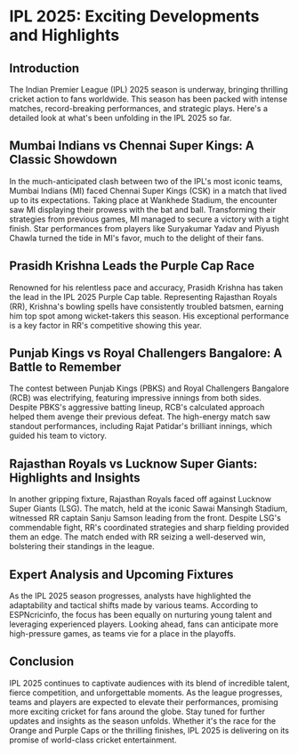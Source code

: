 # IPL 2025: Exciting Developments and Highlights

## Introduction
The Indian Premier League (IPL) 2025 season is underway, bringing thrilling cricket action to fans worldwide. This season has been packed with intense matches, record-breaking performances, and strategic plays. Here's a detailed look at what's been unfolding in the IPL 2025 so far.

## Mumbai Indians vs Chennai Super Kings: A Classic Showdown
In the much-anticipated clash between two of the IPL's most iconic teams, Mumbai Indians (MI) faced Chennai Super Kings (CSK) in a match that lived up to its expectations. Taking place at Wankhede Stadium, the encounter saw MI displaying their prowess with the bat and ball. Transforming their strategies from previous games, MI managed to secure a victory with a tight finish. Star performances from players like Suryakumar Yadav and Piyush Chawla turned the tide in MI's favor, much to the delight of their fans.

## Prasidh Krishna Leads the Purple Cap Race
Renowned for his relentless pace and accuracy, Prasidh Krishna has taken the lead in the IPL 2025 Purple Cap table. Representing Rajasthan Royals (RR), Krishna's bowling spells have consistently troubled batsmen, earning him top spot among wicket-takers this season. His exceptional performance is a key factor in RR's competitive showing this year.

## Punjab Kings vs Royal Challengers Bangalore: A Battle to Remember
The contest between Punjab Kings (PBKS) and Royal Challengers Bangalore (RCB) was electrifying, featuring impressive innings from both sides. Despite PBKS's aggressive batting lineup, RCB's calculated approach helped them avenge their previous defeat. The high-energy match saw standout performances, including Rajat Patidar's brilliant innings, which guided his team to victory.

## Rajasthan Royals vs Lucknow Super Giants: Highlights and Insights
In another gripping fixture, Rajasthan Royals faced off against Lucknow Super Giants (LSG). The match, held at the iconic Sawai Mansingh Stadium, witnessed RR captain Sanju Samson leading from the front. Despite LSG's commendable fight, RR's coordinated strategies and sharp fielding provided them an edge. The match ended with RR seizing a well-deserved win, bolstering their standings in the league.

## Expert Analysis and Upcoming Fixtures
As the IPL 2025 season progresses, analysts have highlighted the adaptability and tactical shifts made by various teams. According to ESPNcricinfo, the focus has been equally on nurturing young talent and leveraging experienced players. Looking ahead, fans can anticipate more high-pressure games, as teams vie for a place in the playoffs.

## Conclusion
IPL 2025 continues to captivate audiences with its blend of incredible talent, fierce competition, and unforgettable moments. As the league progresses, teams and players are expected to elevate their performances, promising more exciting cricket for fans around the globe. Stay tuned for further updates and insights as the season unfolds. Whether it's the race for the Orange and Purple Caps or the thrilling finishes, IPL 2025 is delivering on its promise of world-class cricket entertainment.